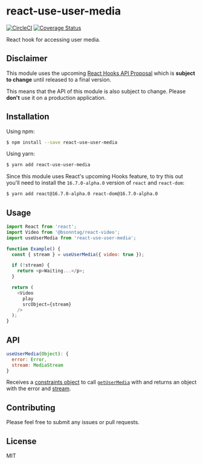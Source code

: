 # react-use-user-media

[![CircleCI](https://circleci.com/gh/bsonntag/react-use-user-media.svg?style=svg)](https://circleci.com/gh/bsonntag/react-use-user-media)
[![Coverage Status](https://coveralls.io/repos/github/bsonntag/react-use-user-media/badge.svg?branch=master)](https://coveralls.io/github/bsonntag/react-use-user-media?branch=master)

React hook for accessing user media.

## Disclaimer

This module uses the upcoming [React Hooks API Proposal](https://reactjs.org/docs/hooks-intro.html)
which is **subject to change** until released to a final version.

This means that the API of this module is also subject to change.
Please **don't** use it on a production application.

## Installation

Using npm:

```sh
$ npm install --save react-use-user-media
```

Using yarn:

```sh
$ yarn add react-use-user-media
```

Since this module uses React's upcoming Hooks feature,
to try this out you'll need to install the `16.7.0-alpha.0` version
of `react` and `react-dom`:

```sh
$ yarn add react@16.7.0-alpha.0 react-dom@16.7.0-alpha.0
```

## Usage

```js
import React from 'react';
import Video from '@bsonntag/react-video';
import useUserMedia from 'react-use-user-media';

function Example() {
  const { stream } = useUserMedia({ video: true });

  if (!stream) {
    return <p>Waiting...</p>;
  }

  return (
    <Video
      play
      srcObject={stream}
    />
  );
}
```

## API

```js
useUserMedia(Object): {
  error: Error,
  stream: MediaStream
}
```

Receives a [constraints object](https://developer.mozilla.org/en-US/docs/Web/API/MediaStreamConstraints)
to call [`getUserMedia`](https://developer.mozilla.org/en-US/docs/Web/API/MediaDevices/getUserMedia)
with and returns an object with the error and [stream](https://developer.mozilla.org/en-US/docs/Web/API/MediaStream/MediaStream).

## Contributing

Please feel free to submit any issues or pull requests.

## License

MIT
